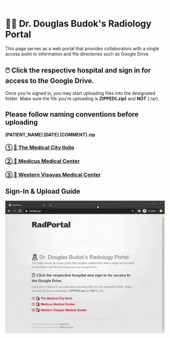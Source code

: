 ![image](placeholder.png)
# 👨‍⚕️ Dr. Douglas Budok's Radiology Portal 
This page serves as a web portal that provides collaborators with a single access point to information and file directories such as Google Drive.


## 🖱️ Click the respective hospital and sign in for access to the Google Drive.
Once you're signed in, you may start uploading files into the designated folder.
Make sure the file you're uploading is **ZIPPED(.zip)** and **NOT** (.rar).

## Please follow naming conventions before uploading
**[PATIENT_NAME] [DATE] [COMMENT].zip**


### [① 🏥 The Medical City Iloilo ](https://drive.google.com/drive/folders/1Oli8-FsKlBs2TlBeY-HgykXdQsqHss8c?usp=sharing)
### [② 🏥 Medicus Medical Center ](https://drive.google.com/drive/folders/1XDL81PD1TQwQH-oEE0wXQh_1isFGkrse?usp=sharing)
### [③ 🏥 Western Visayas Medical Center ](https://drive.google.com/drive/folders/15L-2_NJbmHVreGEuEdKyQnsCjwTxcVum?usp=sharing)

## Sign-In & Upload Guide
![demo](demo.gif)
